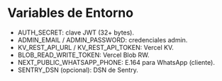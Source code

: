 # Variables de Entorno
- AUTH_SECRET: clave JWT (32+ bytes).
- ADMIN_EMAIL / ADMIN_PASSWORD: credenciales admin.
- KV_REST_API_URL / KV_REST_API_TOKEN: Vercel KV.
- BLOB_READ_WRITE_TOKEN: Vercel Blob RW.
- NEXT_PUBLIC_WHATSAPP_PHONE: E.164 para WhatsApp (cliente).
- SENTRY_DSN (opcional): DSN de Sentry.
